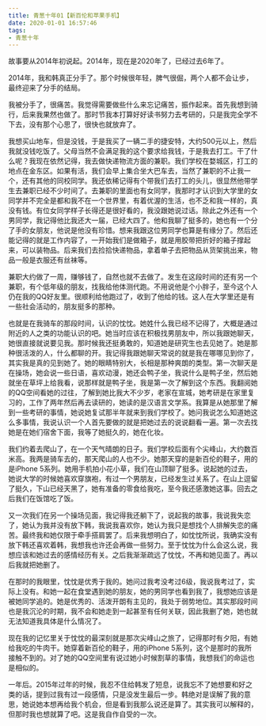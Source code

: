 ```yaml
---
title: 青葱十年01【新百伦和苹果手机】
date: 2020-01-01 16:57:46
tags:
- 青葱十年
---
```


故事要从2014年初说起。2014年，现在是2020年了，已经过去6年了。

2014年，我和韩真正分手了。那个时候很年轻，脾气很倔，两个人都不会让步，最终迎来了分手的结局。

我被分手了，很痛苦。我觉得需要做些什么来忘记痛苦，振作起来。首先我想到骑行，后来我果然也做了。那时节我本打算好好读书努力去考研的，只是我完全学不下去，没有那个心思了，很快也就放弃了。

我想买山地车，但是没钱，于是我买了一辆二手的捷安特，大约500元以上，然后我就没钱吃饭了。父母当然不会满足我的这个要求给我钱，于是我去打工。干了什么呢？我现在依然记得，我去做快递物流方面的兼职。我们学校在婺城区，打工的地点在金东区。如果有活，我们会早上集合坐大巴车去，当然了兼职的不止我一个，还有其他的同校同学。我还依稀记得有个带我们去打工的头儿，很显然他带学生去兼职已经不少时间了。去兼职的里面也有女同学，我那时才认识到大学里的女同学并不完全是都和我不在一个世界里，有着优渥的生活，也不乏和我一样的，真没有钱。有位女同学样子长得还是很好看的，我没跟她说过话。除此之外还有一个男同学，我记得他比我还大一届，已经大四了。他和我聊了挺多的，她也有一个分了手的女朋友，他说是他没有珍惜。想来我跟这位男同学也算是有缘分了。然后还能记得的就是工作内容了，一开始我们是做箱子，就是用胶带把折好的箱子撑起来，可以装物品。后来我们去捡拾快递物品，拿着单子去把物品从货架挑出来，物品一般是衣服还有丝袜等。

兼职大约做了一周，赚够钱了，自然也就不去做了。发生在这段时间的还有另一个兼职，有个低年级的朋友，找我给他体测代跑。不用说他是个小胖子，至今这个人仍在我的QQ好友里。很顺利给他跑过了，收到了他给的钱。这人在大学里还是有一些社会活动的，朋友挺多的那种。

也就是在我骑车的那段时间，认识的忱忱。她姓什么我已经不记得了，大概是通过附近的人之类的功能认识的吧。她当时应该在积极找男朋友中，所以我跟她聊天，她很直接就说要见我。那时候我还挺勇敢的，知道她是研究生也去见她了。她是那种很活泼的人，什么都聊的开。我记得我跟她聊天常说的就是我在哪哪见到你了，其实我是真的见到她了。她的眼睛特别大，长相是那种爽朗的类型。第一次聊天是在操场，她会说一些日语，喜欢动漫，她还会鸭子坐，我说什么是鸭子坐，然后她就坐在草坪上给我看，说那样就是鸭子坐，我是第一次了解到这个东西。我翻阅她的QQ空间看她的过往，了解到她比我大不少岁，老家在宣城，她考研是在家里复习的，工作了两年然后再去读研的，她读的是汉语言文学系。我算是从她那里了解到一些考研的事情，她说她复试那半年就来到我们学校了。她问我说怎么知道她这么多事情，我说认识一个人首先要做的就是把她过去的说说翻看一遍。第一次去找她是在她们宿舍下面，我等了她挺久的，她在化妆。

我们约着去爬山了，在一个天气晴朗的日子。我们学校后面有个尖峰山，大约数百米高。我两是骑车去的，那天爬山的人也不少。她那天穿的是新百伦的鞋子，用的是iPhone 5系列。她用手机拍小花小草，我们在山顶聊了挺多。说起她的过去，她说大学的时候她喜欢穿旗袍，有过一个男朋友，已经发生过关系了。在山上逗留了挺久，下山已经天黑了，她有准备的零食给我吃，至今我还感激她这事。回去之后我们在饭馆吃了饭。

又一次我们在另一个操场见面，我记得我还躺下了，说起我的故事，我说我失恋了，她认为我并没有放下韩，我说我喜欢你，她认为我只是想找个人排解失恋的痛苦。最终我和她仅限于牵手搭肩罢了。后来我想明白了，如忱忱所说，我确实没有放下韩还喜欢着韩，我想我也许还会再做一些努力。至于忱忱为什么会这么说，我想应该和她过去的感情经历有关。之后我渐渐疏远了忱忱，不再和她见面了。再以后我就把她删了。

在那时的我眼里，忱忱是优秀于我的。她问过我考没考过6级，我说我考过了，实际上没有。和她一起在食堂遇到她的朋友，她的男同学也看到我了，我想她应该是被她同学追的。她是优秀的、活泼开朗有主见的，我处于弱势地位。其实那段时间也是我沉沦的时期，我不会和她走到一起甚至有任何关联，因此我删了她，她也就无法知道我具体是什么情况了。

现在我的记忆里关于忱忱的最深刻就是那次尖峰山之旅了，记得那时有夕阳，有她给我吃的牛肉干。她穿着新百伦的鞋子，用的iPhone 5系列，这个是那时的我所接触不到的。对了她的QQ空间里有说过她小时候割草的事情，我想我们的命运也是相似的。

一年后。2015年过年的时候，我忍不住给韩发了短息，说我忘不了她想要和好之类的话，提到过我有过一段感情，只是没发生最后一步。韩绝对是误解了我的意思，她说她本想再给我个机会，但是看到我那么说还是算了。其实我可以解释的，但那时我也想就算了吧。这是我自作自受的一次。
